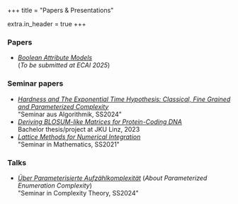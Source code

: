 +++
title = "Papers & Presentations"

extra.in_header = true
+++

### Papers

- [_Boolean Attribute Models_](bam.pdf) </br>
  (_To be submitted at ECAI 2025_)

### Seminar papers

- [_Hardness and The Exponential Time Hypothesis:
  Classical, Fine Grained and Parameterized Complexity_](eth-paper.pdf)
  </br> "Seminar aus Algorithmik, SS2024"
- [_Deriving BLOSUM-like Matrices for Protein-Coding DNA_](blosum.pdf)
  </br> Bachelor thesis/project at JKU Linz, 2023
- [_Lattice Methods for Numerical Integration_](lattice_integration.pdf)
  </br> "Seminar in Mathematics, SS2021"

### Talks

- [_Über Parameterisierte Aufzählkomplexität_](fpt-enumeration.pdf) (_About Parameterized Enumeration Complexity_) </br>
  "Seminar in Complexity Theory, SS2024"
